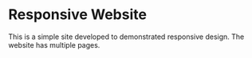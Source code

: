 # Responsive Website
This is a simple site developed to demonstrated responsive design.
The website has multiple pages.
